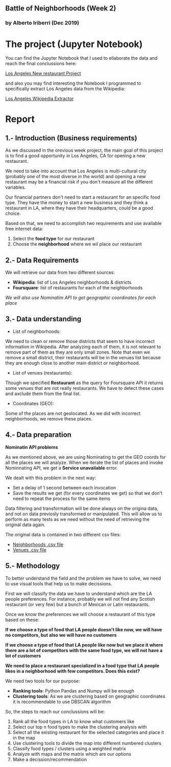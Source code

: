 ## Battle of Neighborhoods (Week 2)
### by Alberto Iriberri (Dec 2019)

# The project (Jupyter Notebook)
You can find the Jupyter Notebook that I used to ellaborate the data and reach the final conclussions here:

[Los Angeles New restaurant Project](https://github.com/pangodream/Coursera_Capstone/blob/master/Battle_of_Neighborhoods/Week_2/LosAngelesFoursquareAndGeo.ipynb)

and also you may find interesting the Notebook I programmed to specifically extract Los Angeles data from the Wikipedia:

[Los Angeles Wikipedia Extractor](https://github.com/pangodream/Coursera_Capstone/blob/master/Battle_of_Neighborhoods/Week_2/LANBExtractor.ipynb)

# Report
## 1.- Introduction (Business requirements)
As we discussed in the orevious week project, the main goal of this project is to find a good opportunity in Los Angeles, CA for opening a new restaurant.

We need to take into account that Los Angeles is multi-cultural city (probably one of the most diverse in the world) and opening a new restaurant may be a financial risk if you don't measure all the different variables.

Our financial partners don't need to start a restaurant for an specific food type. They have the money to start a new business and they think a restaurant in LA, where they have their headquarters, could be a good choice.

Based on that, we need to accomplish two requirements and use available free internet data:
1. Select the **food type** for our restaurant
2. Choose the **neighborhood** where we wil place our restaurant

## 2.- Data Requirements
We will retrieve our data from two different sources:
* **Wikipedia**: list of Los Angeles neighborhoods & districts
* **Foursquare**: list of restaurants for each of the neighborhoods

_We will also use Nominatim API to get geographic coordinates for each place_

## 3.- Data understanding
* List of neighborhoods:

We need to clean or remove those districts that seem to have incorrect information in Wikipedia. After analyzing each of them, it is not relevant to remove part of them as they are only small zones. Note that even we remove a small district, their restaurants will be in the venues list because they are enough close to another main district or neighborhood.

* List of venues (restaurants):

Though we specified **Restaurant** as the query for Foursquare API it returns some venues that are not really restaurants. We have to detect these cases and axclude them from the final list.

* Coordinates (GEO):

Some of the places are not geolocated. As we did with incorrect neighborhoods, we remove these places.

## 4.- Data preparation
**Nominatin API problems**

As we mentioned above, we are using Nominating to get the GEO coords for all the places we will analyze. When we iterate the list of places and invoke Nominnating API, we get a **Service unavailable** error.

We dealt with this problem in the next way:
* Set a delay of 1 second between each invocation
* Save the results we get (for every coordinates we get) so that we don't need to repeat the process for the same items

Data filtering and transformation will be done always on the origina data, and not on data previosly transformed or manipulated. This will allow us to perform as many tests as we need without the need of retrieving the original data again.

The original data is contained in two different csv files:

* [Neighborhoods .csv file](https://github.com/pangodream/Coursera_Capstone/blob/master/Battle_of_Neighborhoods/Week_2/LosAngeles.csv)
* [Venues .csv file](https://github.com/pangodream/Coursera_Capstone/blob/master/Battle_of_Neighborhoods/Week_2/LosAngelesVenues.csv)

## 5.- Methodology
To better understand the field and the problem we have to solve, we need to use visual tools that help us to make decissions.

First we will classify the data we have to understand which are the LA people preferences. For instance, probably we will not find any Scotish restaurant (or very few) but a bunch of Mexican or Latin restaurants.

Once we know the preferences we will choose a restaurant of this type based on these:

**If we choose a type of food that LA people doesn't like now, we will have no competitors, but also we will have no customers**

**If we choose a type of food that LA people like now but we place it where there are a lot of competitors with the same food type, we will not have a lot of customers**

**We need to place a restaurant specialized in a food type that LA people likes in a neighborhood with few competitors. Does this exist?**

We need two tools for our purpose:
* **Ranking tools**: Python Pandas and Numpy will be enough
* **Clustering tools**: As we are clustering based on geographic coordinates it is recommendable to use DBSCAN algorithm

So, the steps to reach our conclussions will be:
1. Rank all the food types in LA to know what customers like
2. Select our top n food types to make the clustering analysis with
3. Select all the existing restaurant for the selected categories and place it in the map
4. Use clustering tools to divide the map into different numbered clusters
5. Classify food types / clusters using a weighted matrix
6. Analyze with maps and the matrix which are our options
7. Make a decission/recommendation









